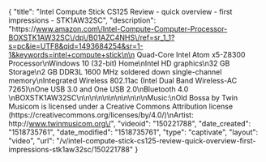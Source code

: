 {
    "title": "Intel Compute Stick CS125 Review - quick overview - first impressions - STK1AW32SC",
    "description": "https:\/\/www.amazon.com\/Intel-Compute-Computer-Processor-BOXSTK1AW32SC\/dp\/B01AZC4NHS\/ref=sr_1_1?s=pc&ie=UTF8&qid=1493684254&sr=1-1&keywords=intel+compute+stick\n\n Quad-Core Intel Atom x5-Z8300 Processor\nWindows 10 (32-bit) Home\nIntel HD graphics\n32 GB Storage\n2 GB DDR3L 1600 MHz soldered down single-channel memory\nIntegrated Wireless 802.11ac (Intel Dual Band Wireless-AC 7265)\nOne USB 3.0 and One USB 2.0\nBluetooth 4.0 \nBOXSTK1AW32SC\n\n\n\n\n\n\n\n\n\n\nMusic:\nOld Bossa by Twin Musicom is licensed under a Creative Commons Attribution license (https:\/\/creativecommons.org\/licenses\/by\/4.0\/)\nArtist: http:\/\/www.twinmusicom.org\/",
    "videoid": "150221788",
    "date_created": "1518735761",
    "date_modified": "1518735761",
    "type": "captivate",
    "layout": "video",
    "url": "\/v\/intel-compute-stick-cs125-review-quick-overview-first-impressions-stk1aw32sc\/150221788"
}